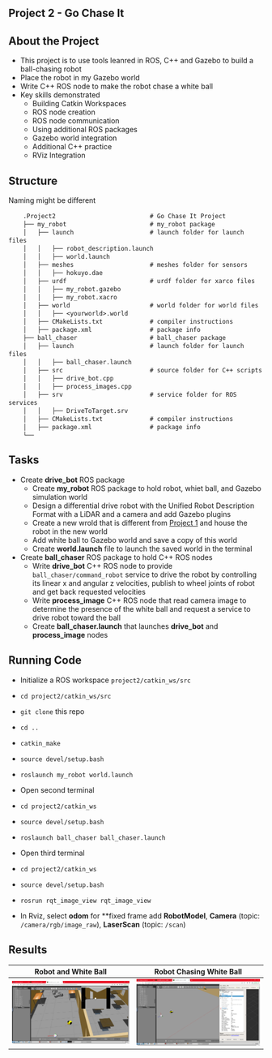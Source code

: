 ## Project 2 - Go Chase It

## About the Project
  - This project is to use tools leanred in ROS, C++ and Gazebo to build a ball-chasing robot
  - Place the robot in my Gazebo world 
  - Write C++ ROS node to make the robot chase a white ball
  - Key skills demonstrated
    - Building Catkin Workspaces
    - ROS node creation
    - ROS node communication
    - Using additional ROS packages
    - Gazebo world integration
    - Additional C++ practice
    - RViz Integration

## Structure
Naming might be different
```
    .Project2                          # Go Chase It Project
    ├── my_robot                       # my_robot package                   
    │   ├── launch                     # launch folder for launch files   
    │   │   ├── robot_description.launch
    │   │   ├── world.launch
    │   ├── meshes                     # meshes folder for sensors
    │   │   ├── hokuyo.dae
    │   ├── urdf                       # urdf folder for xarco files
    │   │   ├── my_robot.gazebo
    │   │   ├── my_robot.xacro
    │   ├── world                      # world folder for world files
    │   │   ├── <yourworld>.world
    │   ├── CMakeLists.txt             # compiler instructions
    │   ├── package.xml                # package info
    ├── ball_chaser                    # ball_chaser package                   
    │   ├── launch                     # launch folder for launch files   
    │   │   ├── ball_chaser.launch
    │   ├── src                        # source folder for C++ scripts
    │   │   ├── drive_bot.cpp
    │   │   ├── process_images.cpp
    │   ├── srv                        # service folder for ROS services
    │   │   ├── DriveToTarget.srv
    │   ├── CMakeLists.txt             # compiler instructions
    │   ├── package.xml                # package info                  
    └──   
```
    
## Tasks
  - Create **drive_bot** ROS package
    - Create **my_robot** ROS package to hold robot, whiet ball, and Gazebo simulation world
    - Design a differential drive robot with the Unified Robot Description Format with a LiDAR and a camera and add Gazebo plugins
    - Create a new wrold that is different from [Project 1](https://github.com/ase1997/Udacity-Robotics-Software-Engineer/tree/main/Project%201%20-%20Build%20My%20World) and house the robot in the new world
    - Add white ball to Gazebo world and save a copy of this world
    - Create **world.launch** file to launch the saved world in the terminal
  - Create **ball_chaser** ROS package to hold C++ ROS nodes
    - Write **drive_bot** C++ ROS node to provide `ball_chaser/command_robot` service to drive the robot by controlling its linear x and angular z velocities, publish to wheel joints of robot and get back requested velocities
    - Write **process_image** C++ ROS node that read camera image to determine the presence of the white ball and request a service to drive robot toward the ball
    - Create **ball_chaser.launch** that launches **drive_bot** and **process_image** nodes

## Running Code
  - Initialize a ROS workspace `project2/catkin_ws/src`
  - `cd project2/catkin_ws/src`
  - `git clone` this repo
  - `cd ..`
  - `catkin_make`
  - `source devel/setup.bash`
  - `roslaunch my_robot world.launch`
  
  - Open second terminal
  - `cd project2/catkin_ws`
  - `source devel/setup.bash`
  - `roslaunch ball_chaser ball_chaser.launch`
  
  - Open third terminal
  - `cd project2/catkin_ws`
  - `source devel/setup.bash`
  - `rosrun rqt_image_view rqt_image_view`
  
  - In Rviz, select **odom** for **fixed frame
  add **RobotModel**, **Camera** (topic: `/camera/rgb/image_raw`), **LaserScan** (topic: `/scan`)

## Results
Robot and White Ball         |  Robot Chasing White Ball
:-------------------------:|:-------------------------:
![](https://github.com/ase1997/Udacity-Robotics-Software-Engineer/blob/main/Project%202%20-%20Go%20Chase%20It/pics/pic_2.PNG)  |  ![](https://github.com/ase1997/Udacity-Robotics-Software-Engineer/blob/main/Project%202%20-%20Go%20Chase%20It/pics/pic_3.PNG)
